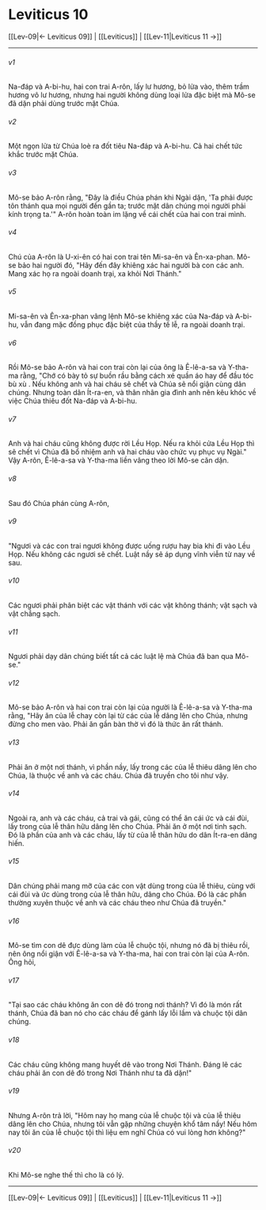 # Leviticus 10

[[Lev-09|← Leviticus 09]] | [[Leviticus]] | [[Lev-11|Leviticus 11 →]]
***



###### v1 
Na-đáp và A-bi-hu, hai con trai A-rôn, lấy lư hương, bỏ lửa vào, thêm trầm hương vô lư hương, nhưng hai người không dùng loại lửa đặc biệt mà Mô-se đã dặn phải dùng trước mặt Chúa. 

###### v2 
Một ngọn lửa từ Chúa loè ra đốt tiêu Na-đáp và A-bi-hu. Cả hai chết tức khắc trước mặt Chúa. 

###### v3 
Mô-se bảo A-rôn rằng, "Đây là điều Chúa phán khi Ngài dặn, 'Ta phải được tôn thánh qua mọi người đến gần ta; trước mặt dân chúng mọi người phải kính trọng ta.'" A-rôn hoàn toàn im lặng về cái chết của hai con trai mình. 

###### v4 
Chú của A-rôn là U-xi-ên có hai con trai tên Mi-sa-ên và Ên-xa-phan. Mô-se bảo hai người đó, "Hãy đến đây khiêng xác hai người bà con các anh. Mang xác họ ra ngoài doanh trại, xa khỏi Nơi Thánh." 

###### v5 
Mi-sa-ên và Ên-xa-phan vâng lệnh Mô-se khiêng xác của Na-đáp và A-bi-hu, vẫn đang mặc đồng phục đặc biệt của thầy tế lễ, ra ngoài doanh trại. 

###### v6 
Rồi Mô-se bảo A-rôn và hai con trai còn lại của ông là Ê-lê-a-sa và Y-tha-ma rằng, "Chớ có bày tỏ sự buồn rầu bằng cách xé quần áo hay để đầu tóc bù xù . Nếu không anh và hai cháu sẽ chết và Chúa sẽ nổi giận cùng dân chúng. Nhưng toàn dân Ít-ra-en, và thân nhân gia đình anh nên kêu khóc về việc Chúa thiêu đốt Na-đáp và A-bi-hu. 

###### v7 
Anh và hai cháu cũng không được rời Lều Họp. Nếu ra khỏi cửa Lều Họp thì sẽ chết vì Chúa đã bổ nhiệm anh và hai cháu vào chức vụ phục vụ Ngài." Vậy A-rôn, Ê-lê-a-sa và Y-tha-ma liền vâng theo lời Mô-se căn dặn. 

###### v8 
Sau đó Chúa phán cùng A-rôn, 

###### v9 
"Ngươi và các con trai ngươi không được uống rượu hay bia khi đi vào Lều Họp. Nếu không các ngươi sẽ chết. Luật nầy sẽ áp dụng vĩnh viễn từ nay về sau. 

###### v10 
Các ngươi phải phân biệt các vật thánh với các vật không thánh; vật sạch và vật chẳng sạch. 

###### v11 
Ngươi phải dạy dân chúng biết tất cả các luật lệ mà Chúa đã ban qua Mô-se." 

###### v12 
Mô-se bảo A-rôn và hai con trai còn lại của người là Ê-lê-a-sa và Y-tha-ma rằng, "Hãy ăn của lễ chay còn lại từ các của lễ dâng lên cho Chúa, nhưng đừng cho men vào. Phải ăn gần bàn thờ vì đó là thức ăn rất thánh. 

###### v13 
Phải ăn ở một nơi thánh, vì phần nầy, lấy trong các của lễ thiêu dâng lên cho Chúa, là thuộc về anh và các cháu. Chúa đã truyền cho tôi như vậy. 

###### v14 
Ngoài ra, anh và các cháu, cả trai và gái, cũng có thể ăn cái ức và cái đùi, lấy trong của lễ thân hữu dâng lên cho Chúa. Phải ăn ở một nơi tinh sạch. Đó là phần của anh và các cháu, lấy từ của lễ thân hữu do dân Ít-ra-en dâng hiến. 

###### v15 
Dân chúng phải mang mỡ của các con vật dùng trong của lễ thiêu, cùng với cái đùi và ức dùng trong của lễ thân hữu, dâng cho Chúa. Đó là các phần thường xuyên thuộc về anh và các cháu theo như Chúa đã truyền." 

###### v16 
Mô-se tìm con dê đực dùng làm của lễ chuộc tội, nhưng nó đã bị thiêu rồi, nên ông nổi giận với Ê-lê-a-sa và Y-tha-ma, hai con trai còn lại của A-rôn. Ông hỏi, 

###### v17 
"Tại sao các cháu không ăn con dê đó trong nơi thánh? Vì đó là món rất thánh, Chúa đã ban nó cho các cháu để gánh lấy lỗi lầm và chuộc tội dân chúng. 

###### v18 
Các cháu cũng không mang huyết dê vào trong Nơi Thánh. Đáng lẽ các cháu phải ăn con dê đó trong Nơi Thánh như ta đã dặn!" 

###### v19 
Nhưng A-rôn trả lời, "Hôm nay họ mang của lễ chuộc tội và của lễ thiêu dâng lên cho Chúa, nhưng tôi vẫn gặp những chuyện khổ tâm nầy! Nếu hôm nay tôi ăn của lễ chuộc tội thì liệu em nghĩ Chúa có vui lòng hơn không?" 

###### v20 
Khi Mô-se nghe thế thì cho là có lý.

***
[[Lev-09|← Leviticus 09]] | [[Leviticus]] | [[Lev-11|Leviticus 11 →]]
